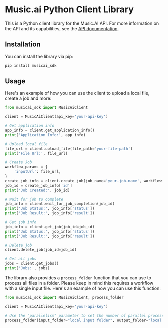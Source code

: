# Music.ai Python Client Library

This is a Python client library for the Music.AI API. For more information on the API and its capabilities, see the [API documentation](https://music.ai/docs/getting-started/introduction/).

## Installation

You can install the library via pip:

```bash
pip install musicai_sdk
```

## Usage

Here's an example of how you can use the client to upload a local file, create a job and more:


```python
from musicai_sdk import MusicAiClient

client = MusicAiClient(api_key='your-api-key')

# Get application info
app_info = client.get_application_info()
print('Application Info:', app_info)

# Upload local file
file_url = client.upload_file(file_path='your-file-path')
print('File Url:', file_url)

# Create Job
workflow_params = {
    'inputUrl': file_url,
}
create_job_info = client.create_job(job_name='your-job-name', workflow_id='your-workflow-id',params=workflow_params)
job_id = create_job_info['id']
print('Job Created:', job_id)

# Wait for job to complete
job_info = client.wait_for_job_completion(job_id)
print('Job Status:', job_info['status'])
print('Job Result:', job_info['result'])

# Get job info
job_info = client.get_job(job_id=job_id)
print('Job Status:', job_info['status'])
print('Job Result:', job_info['result'])

# Delete job
client.delete_job(job_id=job_id)

# Get all jobs
jobs = client.get_jobs()
print('Jobs:', jobs)

```

The library also provides a `process_folder` function that you can use to process all files in a folder. Please keep in mind this requires a workflow with a single input file. Here's an example of how you can use this function:

```python
from musicai_sdk import MusicAiClient, process_folder

client = MusicAiClient(api_key='your-api-key')

# Use the "parallelism" parameter to set the number of parallel processes and the "delete" parameter to delete the job at MusicAI platform after download completion.
process_folder(input_folder="local input folder", output_folder="local output folder", workflow_id="workflow ID", client=client, parallelism=10, delete=True)